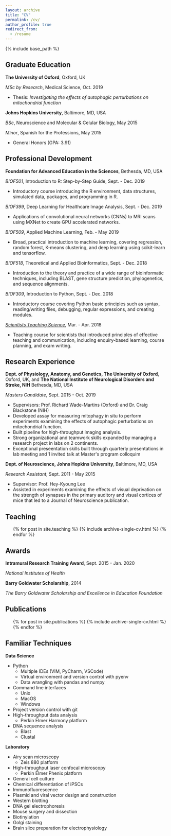```yaml
---
layout: archive
title: "CV"
permalink: /cv/
author_profile: true
redirect_from:
  - /resume
---
```


{% include base_path %}

## Graduate Education

**The University of Oxford**, Oxford, UK

_MSc by Research_, Medical Science, Oct. 2019 
* Thesis: _Investigating the effects of autophagic perturbations on mitochondrial function_

**Johns Hopkins University**, Baltimore, MD, USA

_BSc_, Neuroscience and Molecular & Celular Biology, May 2015

_Minor_, Spanish for the Professions, May 2015
* General Honors (GPA: 3.91)


## Professional Development

**Foundation for Advanced Education in the Sciences**, Bethesda, MD, USA

_BIOF501_, Introduction to R: Step-by-Step Guide, Sept. - Dec. 2019
* Introductory course introducing the R environment, data structures, simulated data, packages, and programming in R.

_BIOF399_, Deep Learning for Healthcare Image Analysis, Sept. - Dec. 2019
*	Applications of convolutional neural networks (CNNs) to MRI scans using MXNet to create GPU accelerated networks.

_BIOF509_, Applied Machine Learning, Feb. - May 2019
*	Broad, practical introduction to machine learning, covering regression, random forest, K-means clustering, and deep learning using scikit-learn and tensorflow.

_BIOF518_, Theoretical and Applied Bioinformatics, Sept. - Dec. 2018
*	Introduction to the theory and practice of a wide range of bioinformatic techniques, including BLAST, gene structure prediction, phylogenetics, and sequence alignments.

_BIOF309_, Introduction to Python, Sept. - Dec. 2018
*	Introductory course covering Python basic principles such as syntax, reading/writing files, debugging, regular expressions, and creating modules.

_[Scientists Teaching Science](https://www.training.nih.gov/sts_main_page)_, Mar. - Apr. 2018
*	Teaching course for scientists that introduced principles of effective teaching and communication, including enquiry-based learning, course planning, and exam writing.


## Research Experience

**Dept. of Physiology, Anatomy, and Genetics, The University of Oxford**, Oxford, UK, and **The National Institute of Neurological Disorders and Stroke, NIH**	Bethesda, MD, USA

_Masters Candidate_, Sept. 2015 - Oct. 2019
*	Supervisors: Prof. Richard Wade-Martins (Oxford) and Dr. Craig Blackstone (NIH)
*	Developed assay for measuring mitophagy in situ to perform experiments examining the effects of autophagic perturbations on mitochondrial function.
*	Built pipeline for high-throughput imaging analysis.
*	Strong organizational and teamwork skills expanded by managing a research project in labs on 2 continents.
*	Exceptional preseentation skills built through quarterly presentations in lab meeting and 1 invited talk at Master's program colloquim

**Dept. of Neuroscience, Johns Hopkins University**, Baltimore, MD, USA

_Research Assistant_, Sept. 2011 - May 2015
*	Supervisor: Prof. Hey-Kyoung Lee 
*	Assisted in experiments examining the effects of visual deprivation on the strength of synapses in the primary auditory and visual cortices of mice that led to a Journal of Neuroscience publication.


## Teaching

  <ul>{% for post in site.teaching %}
    {% include archive-single-cv.html %}
  {% endfor %}</ul>


## Awards

**Intramural Research Training Award**, Sept. 2015 - Jan. 2020

_National Institutes of Health_

**Barry Goldwater Scholarship**, 2014

_The Barry Goldwater Scholarship and Excellence in Education Foundation_


## Publications

  <ul>{% for post in site.publications %}
    {% include archive-single-cv.html %}
  {% endfor %}</ul>
  
  
## Familiar Techniques

**Data Science**
* Python
   * Multiple IDEs (VIM, PyCharm, VSCode)
   * Virtual environment and version control with pyenv
   * Data wrangling with pandas and numpy
* Command line interfaces 
  * Unix
  * MacOS
  * Windows
* Project version control with git
* High-throughput data analysis 
  * Perkin Elmer Harmony platform
* DNA sequence analysis
   * Blast
   * Clustal

**Laboratory**
* Airy scan microscopy 
  * Zeis 880 platform
* High-throughput laser confocal microscopy 
  * Perkin Elmer Phenix platform
* General cell culture
* Chemical differentiation of iPSCs
* Immunofluorescence
* Plasmid and viral vector design and construction
* Western blotting
* DNA gel electrophoresis
* Mouse surgery and dissection
* Biotinylation 
* Golgi staining
* Brain slice preparation for electrophysiology


  
<!--
Talks
======
  <ul>{% for post in site.talks %}
    {% include archive-single-talk-cv.html %}
  {% endfor %}</ul>
-->
